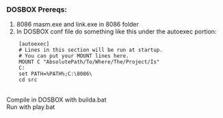 ### DOSBOX Prereqs: <br>
1. 8086 masm.exe and link.exe in 8086 folder <br>
2. In DOSBOX conf file do something like this under the autoexec portion: <br>
  ``` 
      [autoexec]
      # Lines in this section will be run at startup.
      # You can put your MOUNT lines here.
      MOUNT C "AbsolutePath/To/Where/The/Project/Is"
      C:
      set PATH=%PATH%;C:\8086\
      cd src
   ```
   <br>
Compile in DOSBOX with builda.bat <br>
Run with play.bat
